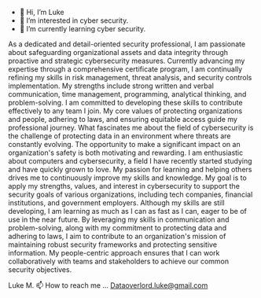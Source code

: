 - 👋 Hi, I’m Luke
- 👀 I’m interested in cyber security.
- 🌱 I’m currently learning cyber security.

As a dedicated and detail-oriented security professional, I am passionate about safeguarding organizational assets and data integrity through proactive and strategic cybersecurity measures. 
Currently advancing my expertise through a comprehensive certificate program, I am continually refining my skills in risk management, threat analysis, and security controls implementation.
My strengths include strong written and verbal communication, time management, programming, analytical thinking, and problem-solving. 
I am committed to developing these skills to contribute effectively to any team I join.
My core values of protecting organizations and people, adhering to laws, and ensuring equitable access guide my professional journey.
What fascinates me about the field of cybersecurity is the challenge of protecting data in an environment where threats are constantly evolving. 
The opportunity to make a significant impact on an organization's safety is both motivating and rewarding. 
I am enthusiastic about computers and cybersecurity, a field I have recently started studying and have quickly grown to love.
My passion for learning and helping others drives me to continuously improve my skills and knowledge.
My goal is to apply my strengths, values, and interest in cybersecurity to support the security goals of various organizations, including tech companies, financial institutions, and government employers. 
Although my skills are still developing, I am learning as much as I can as fast as I can, eager to be of use in the near future.
By leveraging my skills in communication and problem-solving, along with my commitment to protecting data and adhering to laws, I aim to contribute to an organization's mission of maintaining robust security frameworks and protecting sensitive information.
My people-centric approach ensures that I can work collaboratively with teams and stakeholders to achieve our common security objectives.

Luke M.
📫 How to reach me ... Dataoverlord.luke@gmail.com
